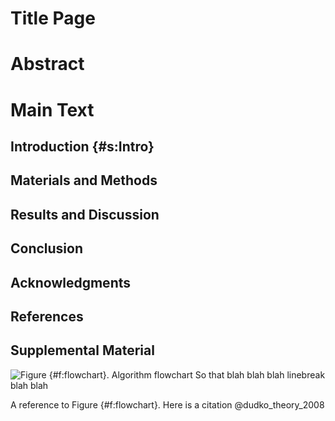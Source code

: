 # Title Page

# Abstract

# Main Text

## Introduction {#s:Intro}

## Materials and Methods

## Results and Discussion

## Conclusion

## Acknowledgments

## References

## Supplemental Material


![**Figure {#f:flowchart}.** Algorithm flowchart So that
blah blah blah
linebreak
blah blah](figures/flowchart.png)

A reference to Figure {#f:flowchart}. Here is a citation @dudko_theory_2008

